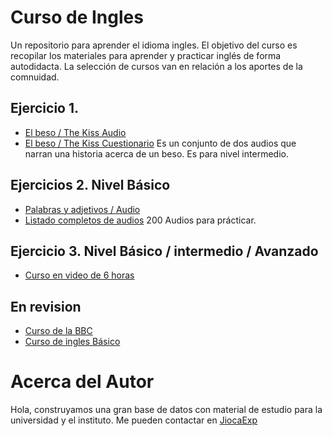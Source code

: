 # Curso de Ingles
Un repositorio para aprender el idioma ingles. El objetivo del curso es recopilar los materiales para aprender y practicar inglés de forma autodidacta. La selección de cursos van en relación a los aportes de la comnuidad.

## Ejercicio 1.
* [El beso / The Kiss Audio](https://archive.org/details/MisCursosDeInglesEnMp3/AKissAudio.mp3)
* [El beso / The Kiss Cuestionario](https://archive.org/details/MisCursosDeInglesEnMp3/AKissMs-a.mp3)
Es un conjunto de dos audios que narran una historia acerca de un beso. Es para nivel intermedio.

## Ejercicios 2. Nivel Básico
* [Palabras y adjetivos / Audio](https://www.youtube.com/watch?v=GXmh3FOwFaw)
* [Listado completos de audios](https://www.youtube.com/watch?v=JLwPoQSr7gI&list=PLybR8DrLG_ZXtDa6DHHceDSIeRNnpQdnM)
200 Audios para prácticar.

## Ejercicio 3. Nivel Básico / intermedio / Avanzado
* [Curso en video de 6 horas](https://www.youtube.com/watch?v=99FY4YcOUPE)

## En revision
* [Curso de la BBC](https://www.youtube.com/playlist?list=PLGfuboEslGZYCYYYEocw94W2HGSurlnlN)
* [Curso de ingles Básico](https://www.youtube.com/watch?v=9l8qdJ3psEo&list=PL5LuQbOY0pXZDD977kzVYE_XOTS7SPyeZ)

# Acerca del Autor
Hola, construyamos una gran base de datos con material de estudio para la universidad y el instituto. Me pueden contactar en [JiocaExp](https://www.facebook.com/jiocaexp)
